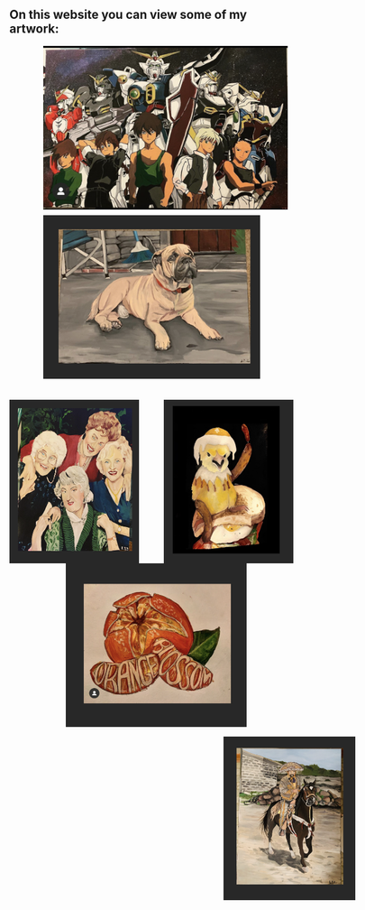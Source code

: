 ## On this website you can view some of my artwork:  

<img src="Gundam.jpg"
     alt="Gundam"
     style="float: left; height: 290px; margin-bottom: 10px; margin-left: 60px;" />
  
 <img src="Images/P.png"
     alt="Pup"
     style="height: 290px; margin-bottom: 20px; margin-left: 60px;" />

<img src="Images/GG.png"
     alt="Golden Girls"
     style="float: left; height: 290px; width: 230px;" />
     
<img src="Images/BCW.png"
     alt="BCW"
     style="float: right; height: 290px; width: 230px; " />
  
  <img src="Images/KL.png"
    alt="Square"
     style="float: center; height: 290px; margin-left: 100px;" />
    
   <img src="Images/N.png"
     alt="Nat"
     style="height: 290px;margin-left: 380px;" />
   
  



